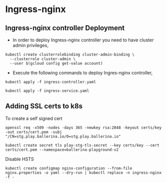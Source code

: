 # Ingress-nginx 

## Ingress-nginx controller Deployment
* In order to deploy Ingress-nginx controller you need to have cluster admin privileges,

```
kubectl create clusterrolebinding cluster-admin-binding \
  --clusterrole cluster-admin \
  --user $(gcloud config get-value account)
```

* Execute the following commands to deploy Ingres-nginx controller,
```
kubectl apply -f ingress-controller.yaml

kubectl apply -f ingress-service.yaml
```

## Adding SSL certs to k8s 

To create a self signed cert
```
openssl req -x509 -nodes -days 365 -newkey rsa:2048 -keyout certs/key -out certs/cert.pem -subj "/CN=stg.play.ballerina.io/O=stg.play.ballerina.io"
```

```
kubectl create secret tls play-stg-tls-secret --key certs/key --cert certs/cert.pem --namespace=ballerina-playground-v2

```

Disable HSTS

```
kubectl create configmap nginx-configuration --from-file nginx.properties -o yaml --dry-run | kubectl replace -n ingress-nginx -f -
```




